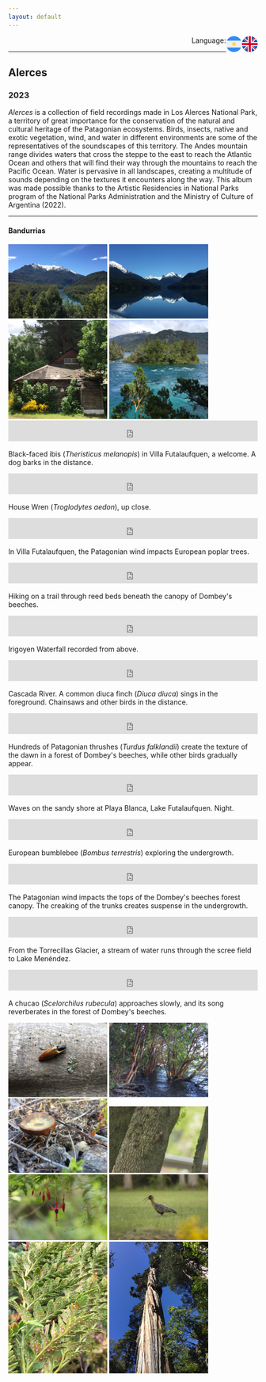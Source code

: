 ```yaml
---
layout: default
---
```


<p align="right">Language:
<a href="https://pepiamodeo.github.io/en/soundscapes/alerces.html">
<img alt="EN" src="../../img/united-kingdom.png" width="32" height="32" align="right">
</a>
<a href="https://pepiamodeo.github.io/es/soundscapes/alerces.html">
<img alt="ES" src="../../img/argentina.png" width="32" height="32" align="right">
</a>
</p>

****

## Alerces
### 2023

_Alerces_ is a collection of field recordings made in Los Alerces National Park, a territory of great importance for the conservation of the natural and cultural heritage of the Patagonian ecosystems. Birds, insects, native and exotic vegetation, wind, and water in different environments are some of the representatives of the soundscapes of this territory. The Andes mountain range divides waters that cross the steppe to the east to reach the Atlantic Ocean and others that will find their way through the mountains to reach the Pacific Ocean. Water is pervasive in all landscapes, creating a multitude of sounds depending on the textures it encounters along the way. This album was made possible thanks to the Artistic Residencies in National Parks program of the National Parks Administration and the Ministry of Culture of Argentina (2022).

****

#### Bandurrias

<img src="../../photo/MG_5833.JPG" width="200">
<img src="../../photo/MG_6288.JPG" width="200">
<img src="../../photo/MG_5883.JPG" width="200">
<img src="../../photo/MG_5937.JPG" width="200">

<iframe style="border: 0; width: 100%; height: 42px;" src="https://bandcamp.com/EmbeddedPlayer/album=469038166/size=small/bgcol=ffffff/linkcol=0687f5/track=2611238221/transparent=true/" seamless><a href="https://pepiamodeo.bandcamp.com/album/alerces">Alerces by Pepi Amodeo</a></iframe>

Black-faced ibis (_Theristicus melanopis_) in Villa Futalaufquen, a welcome. A dog barks in the distance.

<iframe style="border: 0; width: 100%; height: 42px;" src="https://bandcamp.com/EmbeddedPlayer/album=469038166/size=small/bgcol=ffffff/linkcol=0687f5/track=1818603113/transparent=true/" seamless><a href="https://pepiamodeo.bandcamp.com/album/alerces">Alerces by Pepi Amodeo</a></iframe>

House Wren (_Troglodytes aedon_), up close.

<iframe style="border: 0; width: 100%; height: 42px;" src="https://bandcamp.com/EmbeddedPlayer/album=469038166/size=small/bgcol=ffffff/linkcol=0687f5/track=4042333825/transparent=true/" seamless><a href="https://pepiamodeo.bandcamp.com/album/alerces">Alerces by Pepi Amodeo</a></iframe>

In Villa Futalaufquen, the Patagonian wind impacts European poplar trees.

<iframe style="border: 0; width: 100%; height: 42px;" src="https://bandcamp.com/EmbeddedPlayer/album=469038166/size=small/bgcol=ffffff/linkcol=0687f5/track=3009332904/transparent=true/" seamless><a href="https://pepiamodeo.bandcamp.com/album/alerces">Alerces by Pepi Amodeo</a></iframe>

Hiking on a trail through reed beds beneath the canopy of Dombey's beeches.

<iframe style="border: 0; width: 100%; height: 42px;" src="https://bandcamp.com/EmbeddedPlayer/album=469038166/size=small/bgcol=ffffff/linkcol=0687f5/track=2438782256/transparent=true/" seamless><a href="https://pepiamodeo.bandcamp.com/album/alerces">Alerces by Pepi Amodeo</a></iframe>

Irigoyen Waterfall recorded from above.

<iframe style="border: 0; width: 100%; height: 42px;" src="https://bandcamp.com/EmbeddedPlayer/album=469038166/size=small/bgcol=ffffff/linkcol=0687f5/track=2227089749/transparent=true/" seamless><a href="https://pepiamodeo.bandcamp.com/album/alerces">Alerces by Pepi Amodeo</a></iframe>

Cascada River. A common diuca finch (_Diuca diuca_) sings in the foreground. Chainsaws and other birds in the distance.

<iframe style="border: 0; width: 100%; height: 42px;" src="https://bandcamp.com/EmbeddedPlayer/album=469038166/size=small/bgcol=ffffff/linkcol=0687f5/track=587328427/transparent=true/" seamless><a href="https://pepiamodeo.bandcamp.com/album/alerces">Alerces by Pepi Amodeo</a></iframe>

Hundreds of Patagonian thrushes (_Turdus falklandii_) create the texture of the dawn in a forest of Dombey's beeches, while other birds gradually appear.

<iframe style="border: 0; width: 100%; height: 42px;" src="https://bandcamp.com/EmbeddedPlayer/album=469038166/size=small/bgcol=ffffff/linkcol=0687f5/track=1834870318/transparent=true/" seamless><a href="https://pepiamodeo.bandcamp.com/album/alerces">Alerces by Pepi Amodeo</a></iframe>

Waves on the sandy shore at Playa Blanca, Lake Futalaufquen. Night.

<iframe style="border: 0; width: 100%; height: 42px;" src="https://bandcamp.com/EmbeddedPlayer/album=469038166/size=small/bgcol=ffffff/linkcol=0687f5/track=2243329694/transparent=true/" seamless><a href="https://pepiamodeo.bandcamp.com/album/alerces">Alerces by Pepi Amodeo</a></iframe>

European bumblebee (_Bombus terrestris_) exploring the undergrowth.

<iframe style="border: 0; width: 100%; height: 42px;" src="https://bandcamp.com/EmbeddedPlayer/album=469038166/size=small/bgcol=ffffff/linkcol=0687f5/track=2871134859/transparent=true/" seamless><a href="https://pepiamodeo.bandcamp.com/album/alerces">Alerces by Pepi Amodeo</a></iframe>

The Patagonian wind impacts the tops of the Dombey's beeches forest canopy. The creaking of the trunks creates suspense in the undergrowth.

<iframe style="border: 0; width: 100%; height: 42px;" src="https://bandcamp.com/EmbeddedPlayer/album=469038166/size=small/bgcol=ffffff/linkcol=0687f5/track=2981106985/transparent=true/" seamless><a href="https://pepiamodeo.bandcamp.com/album/alerces">Alerces by Pepi Amodeo</a></iframe>

From the Torrecillas Glacier, a stream of water runs through the scree field to Lake Menéndez.

<iframe style="border: 0; width: 100%; height: 42px;" src="https://bandcamp.com/EmbeddedPlayer/album=469038166/size=small/bgcol=ffffff/linkcol=0687f5/track=1486914212/transparent=true/" seamless><a href="https://pepiamodeo.bandcamp.com/album/alerces">Alerces by Pepi Amodeo</a></iframe>

A chucao (_Scelorchilus rubecula_) approaches slowly, and its song reverberates in the forest of Dombey's beeches.


<img src="../../photo/MG_6034.JPG" width="200">
<img src="../../photo/MG_6182.JPG" width="200">

<img src="../../photo/MG_6304.JPG" width="200">
<img src="../../photo/MG_9183.JPG" width="200">

<img src="../../photo/MG_9462.JPG" width="200">
<img src="../../photo/MG_9167.jpg" width="200">

<img src="../../photo/MG_6059.JPG" width="200">
<img src="../../photo/MG_6241.JPG" width="200">

